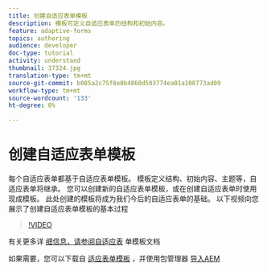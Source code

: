 ```yaml
---
title: 创建自适应表单模板
description: 模板可定义自适应表单的结构和初始内容。
feature: adaptive-forms
topics: authoring
audience: developer
doc-type: tutorial
activity: understand
thumbnail: 37324.jpg
translation-type: tm+mt
source-git-commit: b085a2c75f8e0b4860d503774ea01a108773ad09
workflow-type: tm+mt
source-wordcount: '133'
ht-degree: 0%

---
```



# 创建自适应表单模板

每个自适应表单都基于自适应表单模板。 模板定义结构、初始内容、主题等，自适应表单将继承。 您可以创建新的自适应表单模板，或在创建自适应表单时使用现成模板。
此处创建的模板将成为我们今后的自适应表单的基础。
以下视频向您展示了创建自适应表单模板的基本过程

>[!VIDEO](https://video.tv.adobe.com/v/37324/quality=9)

有关更多详 [细信息，请参阅自适应表](https://docs.adobe.com/content/help/en/experience-manager-65/forms/adaptive-forms-advanced-authoring/template-editor.html) 单模板文档

如果需要，您可以下载自 [适应表单模板](assets/peak-application-template.zip) ，并使用包管理器 [导入AEM](http://localhost:4502/crx/packmgr/index.jsp)




